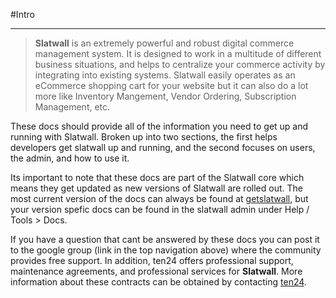 [ten24]: http://www.ten24web.com/contact/
#Intro
________________________

>__Slatwall__ is an extremely powerful and robust digital commerce management system. It is designed to work in a multitude of different business situations, and helps to centralize your commerce activity by integrating into existing systems. Slatwall easily operates as an eCommerce shopping cart for your website but it can also do a lot more like Inventory Mangement, Vendor Ordering, Subscription Management, etc.

These docs should provide all of the information you need to get up and running with Slatwall. Broken up into two sections, the first helps developers get slatwall up and running, and the second focuses on users, the admin, and how to use it.

Its important to note that these docs are part of the Slatwall core which means they get updated as new versions of Slatwall are rolled out. The most current version of the docs can always be found at [getslatwall](http://docs.getslatwall.com), but your version spefic docs can be found in the slatwall admin under Help / Tools > Docs.

If you have a question that cant be answered by these docs you can post it to the google group (link in the top navigation above) where the community provides free support. In addition, ten24 offers professional support, maintenance agreements, and professional services for __Slatwall__. More information about these contracts can be obtained by contacting [ten24].
